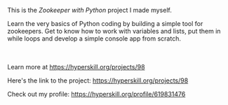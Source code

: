 This is the *Zookeeper with Python* project I made myself.


<p>Learn the very basics of Python coding by building a simple tool for zookeepers. Get to know how to work with variables and lists, put them in while loops and develop a simple console app from scratch.</p><br/><br/>Learn more at <a href="https://hyperskill.org/projects/98?utm_source=ide&utm_medium=ide&utm_campaign=ide&utm_content=project-card">https://hyperskill.org/projects/98</a>

Here's the link to the project: https://hyperskill.org/projects/98

Check out my profile: https://hyperskill.org/profile/619831476
